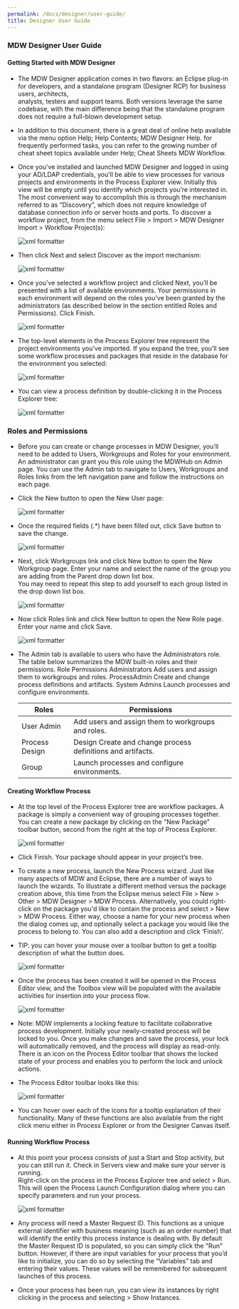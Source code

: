 ```yaml
---
permalink: /docs/designer/user-guide/
title: Designer User Guide
---
```

### MDW Designer User Guide

#### Getting Started with MDW Designer
- The MDW Designer application comes in two flavors: an Eclipse plug-in for developers, and a standalone program (Designer RCP) for business users, architects,  
  analysts, testers and support teams.  Both versions leverage the same codebase, with the main difference being that the standalone program does not require a 
  full-blown development setup.

- In addition to this document, there is a great deal of online help available via the menu option Help; Help Contents; MDW Designer Help. for frequently performed tasks,
  you can refer to the growing number of cheat sheet topics available under Help; Cheat Sheets MDW Workflow.

- Once you’ve installed and launched MDW Designer and logged in using your AD/LDAP credentials, you’ll be able to view processes for various projects and environments 
  in the Process Explorer view.  Initially this view will be empty until you identify which projects you’re interested in.  The most convenient way to accomplish this 
  is through the mechanism referred to as “Discovery”, which does not require knowledge of database connection info or server hosts and ports.  To discover a workflow 
  project, from the menu select File > Import > MDW Designer Import > Workflow Project(s):
  
  ![xml formatter](../images/mdwDesignerWorkflowImport.png)
  
- Then click Next and select Discover as the import mechanism:

  ![xml formatter](../images/mdwDesignerWorkflowImport2.png)

- Once you’ve selected a workflow project and clicked Next, you’ll be presented with a list of available environments.  Your permissions in each 
  environment will depend on the roles you’ve been granted by the administrators (as described below in the section entitled Roles and Permissions). Click Finish.
  
  ![xml formatter](../images/mdwDesignerWorkflowImport3.png)
  
- The top-level elements in the Process Explorer tree represent the project environments you’ve imported.  If you expand the tree, you’ll see some workflow processes and 
  packages that reside in the database for the environment you selected:
  
  ![xml formatter](../images/mdwDesignerWorkflowImport4.png)
  
- You can view a process definition by double-clicking it in the Process Explorer tree:

  ![xml formatter](../images/mdwDesignerWorkflowImport5.png)
  
###  Roles and Permissions
- Before you can create or change processes in MDW Designer, you'll need to be added to Users, Workgroups and Roles for your environment.  An administrator can grant you 
  this role using the MDWHub on Admin page.  You can use the Admin tab to navigate to Users, Workgroups and Roles links from the left navigation pane and follow the instructions
  on each page. 
  
- Click the New button to open the New User page:

  ![xml formatter](../images/addUser.png)
  
- Once the required fields (.*) have been filled out, click Save button to save the change.

  ![xml formatter](../images/addUser2.png)

- Next, click Workgroups link and click New button to open the New Workgroup page. Enter your name and select the name of the group you are adding from the Parent drop down list box.  
  You may need to repeat this step to add yourself to each group listed in the drop down list box.
  
  ![xml formatter](../images/addGroup.png)
  
- Now click Roles link and click New button to open the New Role page. Enter your name and click Save.  

  ![xml formatter](../images/addRole.png) 

- The Admin tab is available to users who have the Administrators role.  The table below summarizes the MDW built-in roles and their permissions.
  Role  Permissions
  Administrators  Add users and assign them to workgroups and roles.
  ProcessAdmin  Create and change process definitions and artifacts.
  System Admins Launch processes and configure environments.
  
  Roles           |   Permissions
  ----------------|---------------
  User Admin | Add users and assign them to workgroups and roles.
  Process Design | Design Create and change process definitions and artifacts.
  Group | Launch processes and configure environments.
 
#### Creating Workflow Process
- At the top level of the Process Explorer tree are workflow packages.  A package is simply a convenient way of grouping processes together.  You can create a new 
  package by clicking on the "New Package" toolbar button, second from the right at the top of Process Explorer.
  
  ![xml formatter](../images/mdwWorkflowPackage.png)
 
- Click Finish.  Your package should appear in your project’s tree.

- To create a new process, launch the New Process wizard.  Just like many aspects of MDW and Eclipse, there are a number of ways to launch the wizards.  To illustrate a 
  different method versus the package creation above, this time from the Eclipse menus select File > New > Other > MDW Designer > MDW Process.  Alternatively, you could 
  right-click on the package you'd like to contain the process and select > New > MDW Process.  Either way, choose a name for your new process when the dialog comes up,
  and optionally select a package you would like the process to belong to.  You can also add a description and click ‘Finish’.  

- TIP: you can hover your mouse over a toolbar button to get a tooltip description of what the button does.

  ![xml formatter](../images/mdwWorkflowPackage2.png)
 
- Once the process has been created it will be opened in the Process Editor view, and the Toolbox view will be populated with the available activities for insertion into
  your process flow.
  
  ![xml formatter](../images/mdwWorkflowProcess.png)

- Note: MDW implements a locking feature to facilitate collaborative process development.  Initially your newly-created process will be locked to you.  Once you make 
  changes and save the process, your lock will automatically removed, and the process will display as read-only.  There is an icon on the Process Editor toolbar that 
  shows the locked state of your process and enables you to perform the lock and unlock actions.

- The Process Editor toolbar looks like this:

  ![xml formatter](../images/toolbar.jpg)

- You can hover over each of the icons for a tooltip explanation of their functionality.  Many of these functions are also available from the right click menu either in
  Process Explorer or from the Designer Canvas itself.

 
#### Running Workflow Process
- At this point your process consists of just a Start and Stop activity, but you can still run it.  Check in Servers view and make sure your server is running.  
  Right-click on the process in the Process Explorer tree and select > Run.  This will open the Process Launch Configuration dialog where you can specify parameters and 
  run your process.
  
  ![xml formatter](../images/mdwWorkflowProcessRun.png)

- Any process will need a Master Request ID.  This functions as a unique external identifier with business meaning (such as an order number) that will identify the 
  entity this process instance is dealing with.  By default the Master Request ID is populated, so you can simply click the "Run" button.  However, if there are input 
  variables for your process that you’d like to initialize, you can do so by selecting the “Variables” tab and entering their values.  These values will be remembered 
  for subsequent launches of this process.

- Once your process has been run, you can view its instances by right clicking in the process and selecting > Show Instances.  
 